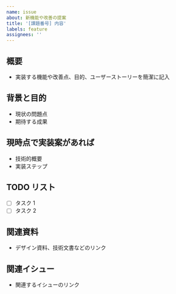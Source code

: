 ```yaml
---
name: issue
about: 新機能や改善の提案
title: '[課題番号] 内容'
labels: feature
assignees: ''
---
```


## 概要

- 実装する機能や改善点、目的、ユーザーストーリーを簡潔に記入

## 背景と目的

- 現状の問題点
- 期待する成果

## 現時点で実装案があれば

- 技術的概要
- 実装ステップ

## TODO リスト

- [ ] タスク 1
- [ ] タスク 2

## 関連資料

- デザイン資料、技術文書などのリンク

## 関連イシュー

- 関連するイシューのリンク
